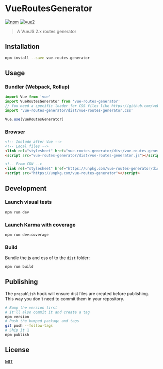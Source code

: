 # VueRoutesGenerator

[![npm](https://img.shields.io/npm/v/vue-routes-generator.svg)](https://www.npmjs.com/package/vue-routes-generator) [![vue2](https://img.shields.io/badge/vue-2.x-brightgreen.svg)](https://vuejs.org/)

> A VueJS 2.x routes generator

## Installation

```bash
npm install --save vue-routes-generator
```

## Usage

### Bundler (Webpack, Rollup)

```js
import Vue from 'vue'
import VueRoutesGenerator from 'vue-routes-generator'
// You need a specific loader for CSS files like https://github.com/webpack/css-loader
import 'vue-routes-generator/dist/vue-routes-generator.css'

Vue.use(VueRoutesGenerator)
```

### Browser

```html
<!-- Include after Vue -->
<!-- Local files -->
<link rel="stylesheet" href="vue-routes-generator/dist/vue-routes-generator.css"></link>
<script src="vue-routes-generator/dist/vue-routes-generator.js"></script>

<!-- From CDN -->
<link rel="stylesheet" href="https://unpkg.com/vue-routes-generator/dist/vue-routes-generator.css"></link>
<script src="https://unpkg.com/vue-routes-generator"></script>
```

## Development

### Launch visual tests

```bash
npm run dev
```

### Launch Karma with coverage

```bash
npm run dev:coverage
```

### Build

Bundle the js and css of to the `dist` folder:

```bash
npm run build
```


## Publishing

The `prepublish` hook will ensure dist files are created before publishing. This
way you don't need to commit them in your repository.

```bash
# Bump the version first
# It'll also commit it and create a tag
npm version
# Push the bumped package and tags
git push --follow-tags
# Ship it 🚀
npm publish
```

## License

[MIT](http://opensource.org/licenses/MIT)
